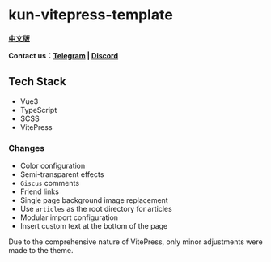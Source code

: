 # kun-vitepress-template

**[中文版](/README_ZH.md)**

**Contact us：[Telegram](https://t.me/kungalgame) | [Discord](https://discord.com/invite/5F4FS2cXhX)**
  
## Tech Stack

* Vue3
* TypeScript
* SCSS
* VitePress

### Changes

* Color configuration
* Semi-transparent effects
* `Giscus` comments
* Friend links
* Single page background image replacement
* Use `articles` as the root directory for articles
* Modular import configuration
* Insert custom text at the bottom of the page

Due to the comprehensive nature of VitePress, only minor adjustments were made to the theme.
